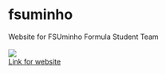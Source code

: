# fsuminho
Website for FSUminho Formula Student Team
<br>
<br>
<img src="https://github.com/Duarte0903/fsuminho/blob/main/imgs/logo_red.png"> <br>
[Link for website](https://duarte0903.github.io/fsuminho/)
